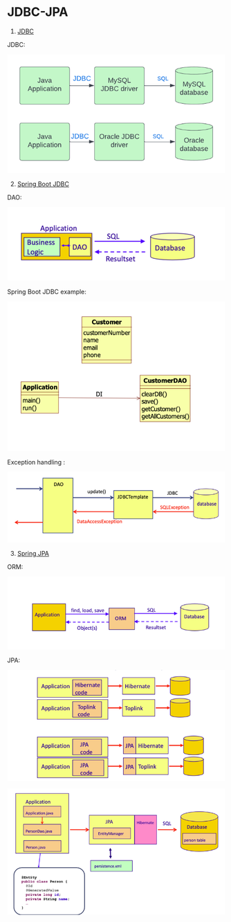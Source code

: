 # JDBC-JPA

1. [JDBC](01-jdbc)

JDBC:

![](images/JDBC.png)

2. [Spring Boot JDBC](02-spring-boot-jdbc)

DAO:

![](images/dao.png)

Spring Boot JDBC example:

![](images/sbJdbc.png)

Exception handling :

![](images/exceptionhandling.png)

3. [Spring JPA](03-spring-jpa)

ORM:

![](images/orm.png)

JPA:

![](images/jpa.png)

![](images/jpaeg.png)
